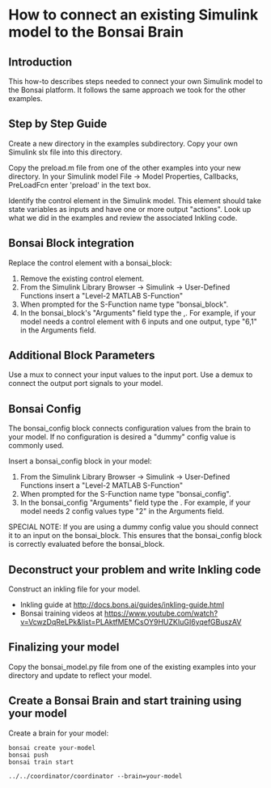 # How to connect an existing Simulink model to the Bonsai Brain

## Introduction

This how-to describes steps needed to connect your own Simulink model
to the Bonsai platform. It follows the same approach we took for the other 
examples.

## Step by Step Guide

Create a new directory in the examples subdirectory. Copy your
own Simulink slx file into this directory.

Copy the preload.m file from one of the other examples into your new
directory.  In your Simulink model File -> Model Properties,
Callbacks, PreLoadFcn enter 'preload' in the text box.

Identify the control element in the Simulink model.  This element
should take state variables as inputs and have one or more output
"actions". Look up what we did in the examples and review the associated
Inkling code.

## Bonsai Block integration

Replace the control element with a bonsai_block:
1. Remove the existing control element.
2. From the Simulink Library Browser -> Simulink -> User-Defined
   Functions insert a "Level-2 MATLAB S-Function"
3. When prompted for the S-Function name type "bonsai_block".
4. In the bonsai_block's "Arguments" field type the
   <number-of-inputs>,<number-of-outputs>.  For example, if your model
   needs a control element with 6 inputs and one output, type "6,1" in
   the Arguments field.

## Additional Block Parameters

Use a mux to connect your input values to the input port.
Use a demux to connect the output port signals to your model.

## Bonsai Config

The bonsai_config block connects configuration values from the brain
to your model.  If no configuration is desired a "dummy" config value
is commonly used.

Insert a bonsai_config block in your model:
1. From the Simulink Library Browser -> Simulink -> User-Defined
   Functions insert a "Level-2 MATLAB S-Function"
2. When prompted for the S-Function name type "bonsai_config".
3. In the bonsai_config "Arguments" field type the
   <number-of-config>.  For example, if your model
   needs 2 config values type "2" in the Arguments field.

SPECIAL NOTE: If you are using a dummy config value you should connect
it to an input on the bonsai_block.  This ensures that the
bonsai_config block is correctly evaluated before the bonsai_block.

## Deconstruct your problem and write Inkling code

Construct an inkling file for your model.
- Inkling guide at http://docs.bons.ai/guides/inkling-guide.html
- Bonsai training videos at https://www.youtube.com/watch?v=VcwzDqReLPk&list=PLAktfMEMCsOY9HUZKIuGI6yqefGBuszAV

## Finalizing your model

Copy the bonsai_model.py file from one of the existing examples into
your directory and update to reflect your model.

## Create a Bonsai Brain and start training using your model

Create a brain for your model:

    bonsai create your-model
    bonsai push
    bonsai train start

    ../../coordinator/coordinator --brain=your-model
